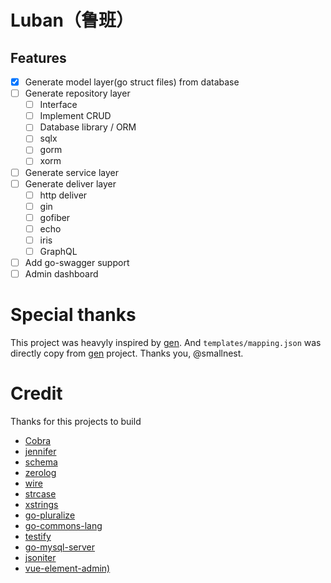 # Luban（鲁班）

## Features

- [x] Generate model layer(go struct files) from database
- [ ] Generate repository layer
  - [ ] Interface
  - [ ] Implement CRUD
  - [ ] Database library / ORM
  - [ ] sqlx
  - [ ] gorm
  - [ ] xorm
- [ ] Generate service layer
- [ ] Generate deliver layer
  - [ ] http deliver
  - [ ] gin
  - [ ] gofiber
  - [ ] echo
  - [ ] iris
  - [ ] GraphQL
- [ ] Add go-swagger support
- [ ]  Admin dashboard

# Special thanks

This project was heavyly inspired by [gen](https://github.com/smallnest/gen). And `templates/mapping.json` was directly copy from [gen](https://github.com/smallnest/gen) project. Thanks you, @smallnest.

# Credit

Thanks for this projects to build 

- [Cobra](github.com/spf13/cobra)
- [jennifer](github.com/dave/jennifer)
- [schema](github.com/jimsmart/schema)
- [zerolog](github.com/rs/zerolog)
- [wire](github.com/google/wire)
- [strcase](github.com/iancoleman/strcase)
- [xstrings](github.com/huandu/xstrings)
- [go-pluralize](github.com/gertd/go-pluralize)
- [go-commons-lang](github.com/agrison/go-commons-lang)
- [testify](github.com/stretchr/testify)
- [go-mysql-server](github.com/src-d/go-mysql-server)
- [jsoniter](github.com/json-iterator/go)
- [vue-element-admin)]([https://github.com/PanJiaChen/vue-element-admin](https://github.com/PanJiaChen/vue-element-admin)) 


